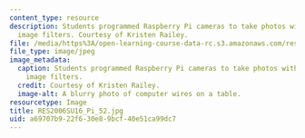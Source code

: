 ```yaml
---
content_type: resource
description: Students programmed Raspberry Pi cameras to take photos with different
  image filters. Courtesy of Kristen Railey.
file: /media/https%3A/open-learning-course-data-rc.s3.amazonaws.com/res-2-006-girls-who-build-cameras-summer-2016/a69707b922f630e89bcf40e51ca99dc7_RES2006SU16_Pi_52.jpg
file_type: image/jpeg
image_metadata:
  caption: Students programmed Raspberry Pi cameras to take photos with different
    image filters.
  credit: Courtesy of Kristen Railey.
  image-alt: A blurry photo of computer wires on a table.
resourcetype: Image
title: RES2006SU16_Pi_52.jpg
uid: a69707b9-22f6-30e8-9bcf-40e51ca99dc7
---
```

